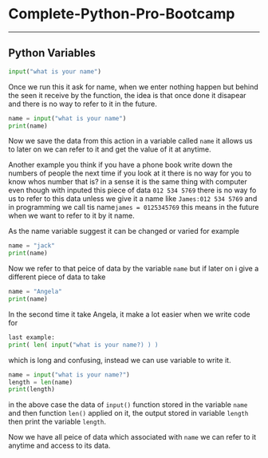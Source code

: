 # Complete-Python-Pro-Bootcamp

---

## Python Variables

```python
input("what is your name")
```
Once we run this it ask for name, when we enter nothing happen but behind the seen it receive by the function, the idea is that once done it disapear and there is no way to refer to it in the future.

```python
name = input("what is your name")
print(name)
```
Now we save the data from this action in a variable called `name` it allows us to later on we can refer to it and get the value of it at anytime.

Another example you think if you have a phone book write down the numbers of people the next time if you look at it there is no way for you to know whos number that is? in a sense it is the same thing with computer even though with inputed this piece of data `012 534 5769` there is no way fo us to refer to this data unless we give it a name like `James:012 534 5769` and in programming we call tis name`james = 0125345769` this means in the future when we want to refer to it by it name.


As the name variable suggest it can be changed or varied for example
```python
name = "jack"
print(name)
```
Now we refer to that peice of data by the variable `name` but if later on i give a different piece of data to take
```python
name = "Angela"
print(name)
```
In the second time it take Angela, it make a lot easier when we write code for 
```python
last example:
print( len( input("what is your name?) ) )
```
which is long and confusing, instead we can use variable to write it.  
```python
name = input("what is your name?")
length = len(name)
print(length)
``` 
in the above case the data of `input()` function stored in the variable `name` and then function `len()` applied on it, the output stored in variable `length` then print the variable `length`.  

Now we have all peice of data which associated with `name` we can refer to it anytime and access to its data. 





























































































































































































































































































































































































































































































































































































































































































































































































































































































































































































































































































































































































































































































































































































































































































































































































































































































































































































































































































































